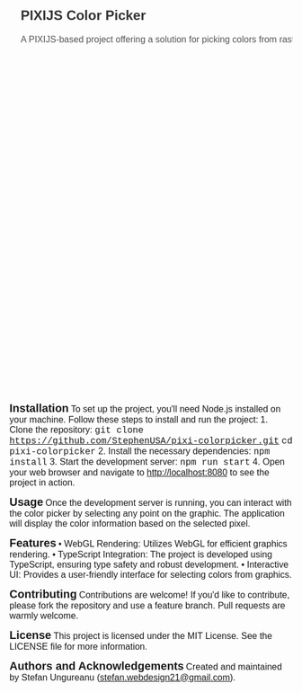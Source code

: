<svg xmlns="http://www.w3.org/2000/svg" width="1000" height="1400" xmlns:xlink="http://www.w3.org/1999/xlink">
  <style>
    .title { font: bold 24px sans-serif; fill: #333; }
    .section { font: bold 20px sans-serif; fill: #333; margin-top: 20px; }
    .text { font: 16px sans-serif; fill: #555; }
    .code { font-family: "Courier New", Courier, monospace; fill: #d6336c; }
    .link { fill: #0366d6; text-decoration: underline; }
  </style>
  <text x="20" y="40" class="title">PIXIJS Color Picker</text>
  <text x="20" y="80" class="text" width="960">A PIXIJS-based project offering a solution for picking colors from raster graphics. This tool is designed to work seamlessly with WebGL and TypeScript, providing an interactive and efficient color-picking experience.</text>

  <text x="20" y="140" class="section">Installation</text>
  <text x="20" y="180" class="text" width="960">To set up the project, you'll need Node.js installed on your machine. Follow these steps to install and run the project:</text>
  <text x="40" y="220" class="text" width="960">
    1. Clone the repository:
    <tspan x="40" dy="20" class="code">git clone https://github.com/StephenUSA/pixi-colorpicker.git</tspan>
    <tspan x="40" dy="20" class="code">cd pixi-colorpicker</tspan>
  </text>
  <text x="40" y="280" class="text" width="960">
    2. Install the necessary dependencies:
    <tspan x="40" dy="20" class="code">npm install</tspan>
  </text>
  <text x="40" y="320" class="text" width="960">
    3. Start the development server:
    <tspan x="40" dy="20" class="code">npm run start</tspan>
  </text>
  <text x="40" y="360" class="text" width="960">
    4. Open your web browser and navigate to
    <tspan class="link">http://localhost:8080</tspan> to see the project in action.
  </text>

  <text x="20" y="420" class="section">Usage</text>
  <text x="20" y="460" class="text" width="960">
    Once the development server is running, you can interact with the color picker by selecting any point on the graphic. The application will display the color information based on the selected pixel.
  </text>

  <text x="20" y="520" class="section">Features</text>
  <text x="40" y="560" class="text" width="960">
    • <tspan font-weight="bold">WebGL Rendering:</tspan> Utilizes WebGL for efficient graphics rendering.
    <tspan x="40" dy="20">• <tspan font-weight="bold">TypeScript Integration:</tspan> The project is developed using TypeScript, ensuring type safety and robust development.</tspan>
    <tspan x="40" dy="20">• <tspan font-weight="bold">Interactive UI:</tspan> Provides a user-friendly interface for selecting colors from graphics.</tspan>
  </text>

  <text x="20" y="640" class="section">Contributing</text>
  <text x="20" y="680" class="text" width="960">
    Contributions are welcome! If you'd like to contribute, please fork the repository and use a feature branch. Pull requests are warmly welcome.
  </text>

  <text x="20" y="740" class="section">License</text>
  <text x="20" y="780" class="text" width="960">
    This project is licensed under the MIT License. See the LICENSE file for more information.
  </text>

  <text x="20" y="840" class="section">Authors and Acknowledgements</text>
  <text x="20" y="880" class="text" width="960">
    Created and maintained by Stefan Ungureanu (<tspan class="link">stefan.webdesign21@gmail.com</tspan>).
  </text>
</svg>